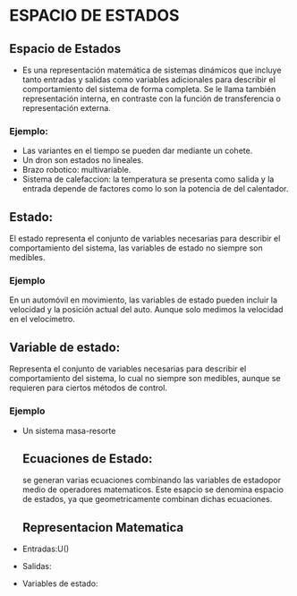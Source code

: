 # ESPACIO DE ESTADOS 

## Espacio de Estados 
* Es una representación matemática de sistemas dinámicos que incluye tanto entradas y salidas como variables adicionales para describir el comportamiento del sistema de forma completa. Se le llama también representación interna, en contraste con la función de transferencia o representación externa.

### Ejemplo:
* Las variantes en el tiempo se pueden dar mediante un cohete.
* Un dron son estados no lineales.
* Brazo robotico: multivariable.
* Sistema de calefaccion: la temperatura se presenta como salida y la entrada depende de factores como lo son la potencia de del calentador.

##  Estado:
 El estado representa el conjunto de variables necesarias para describir el comportamiento del sistema, las variables de estado no siempre son medibles.
 
 ### Ejemplo 
  En un automóvil en movimiento, las variables de estado pueden incluir la velocidad y la posición actual del auto. Aunque solo medimos la velocidad en el velocímetro.

  ## Variable de estado:
Representa el conjunto de variables necesarias para describir el comportamiento del sistema, lo cual no siempre son medibles, aunque se requieren para ciertos métodos de control.

### Ejemplo 
* Un sistema masa-resorte

  ## Ecuaciones de Estado:
  se generan varias ecuaciones combinando las variables de estadopor medio de operadores matematicos.
  Este esapcio se denomina espacio de estados, ya que geometricamente combinan dichas ecuaciones.

  ## Representacion Matematica 

* Entradas:U()
* Salidas:
* Variables de estado:




